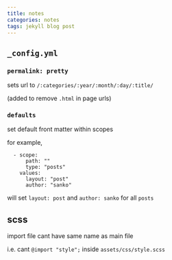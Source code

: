 ```yaml
---
title: notes
categories: notes
tags: jekyll blog post
---
```

## `_config.yml`

### `permalink: pretty`

sets url to `/:categories/:year/:month/:day/:title/`

(added to remove `.html` in page urls)

### `defaults`

set default front matter within scopes

for example,

```
  - scope:
      path: ""
      type: "posts"
    values:
      layout: "post"
      author: "sanko"
```

will set `layout: post` and `author: sanko` for all `posts`

## scss

import file cant have same name as main file

i.e. cant `@import "style";` inside `assets/css/style.scss`
